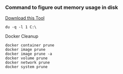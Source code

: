 ### Command to figure out memory usage in disk

[Download this Tool](https://learn.microsoft.com/en-us/sysinternals/downloads/du)

```
du -q -l 1 C:\
```

Docker Cleanup

```
docker container prune
docker image prune
docker image prune -a
docker volume prune
docker network prune
docker system prune
